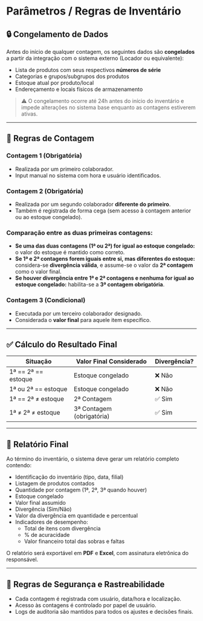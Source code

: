 # Parâmetros / Regras de Inventário

## 🔒 Congelamento de Dados

Antes do início de qualquer contagem, os seguintes dados são **congelados** a partir da integração com o sistema externo (Locador ou equivalente):

- Lista de produtos com seus respectivos **números de série**
- Categorias e grupos/subgrupos dos produtos
- Estoque atual por produto/local
- Endereçamento e locais físicos de armazenamento

> ⚠️ O congelamento ocorre até 24h antes do início do inventário e impede alterações no sistema base enquanto as contagens estiverem ativas.

---

## 🔢 Regras de Contagem

### Contagem 1 (Obrigatória)
- Realizada por um primeiro colaborador.
- Input manual no sistema com hora e usuário identificados.

### Contagem 2 (Obrigatória)
- Realizada por um segundo colaborador **diferente do primeiro**.
- Também é registrada de forma cega (sem acesso à contagem anterior ou ao estoque congelado).

### Comparação entre as duas primeiras contagens:
- **Se uma das duas contagens (1ª ou 2ª) for igual ao estoque congelado:** o valor do estoque é mantido como correto.
- **Se 1ª e 2ª contagens forem iguais entre si, mas diferentes do estoque:** considera-se **divergência válida**, e assume-se o valor da **2ª contagem** como o valor final.
- **Se houver divergência entre 1ª e 2ª contagens e nenhuma for igual ao estoque congelado:** habilita-se a **3ª contagem obrigatória**.

### Contagem 3 (Condicional)
- Executada por um terceiro colaborador designado.
- Considerada o **valor final** para aquele item específico.

---

## ✅ Cálculo do Resultado Final

| Situação                                   | Valor Final Considerado     | Divergência? |
|-------------------------------------------|------------------------------|--------------|
| 1ª == 2ª == estoque                        | Estoque congelado            | ❌ Não       |
| 1ª ou 2ª == estoque                        | Estoque congelado            | ❌ Não       |
| 1ª == 2ª ≠ estoque                         | 2ª Contagem                  | ✅ Sim       |
| 1ª ≠ 2ª ≠ estoque                          | 3ª Contagem (obrigatória)    | ✅ Sim       |

---

## 📄 Relatório Final

Ao término do inventário, o sistema deve gerar um relatório completo contendo:

- Identificação do inventário (tipo, data, filial)
- Listagem de produtos contados
- Quantidade por contagem (1ª, 2ª, 3ª quando houver)
- Estoque congelado
- Valor final assumido
- Divergência (Sim/Não)
- Valor da divergência em quantidade e percentual
- Indicadores de desempenho:
  - Total de itens com divergência
  - % de acuracidade
  - Valor financeiro total das sobras e faltas

O relatório será exportável em **PDF** e **Excel**, com assinatura eletrônica do responsável.

---

## 🔐 Regras de Segurança e Rastreabilidade

- Cada contagem é registrada com usuário, data/hora e localização.
- Acesso às contagens é controlado por papel de usuário.
- Logs de auditoria são mantidos para todos os ajustes e decisões finais.
